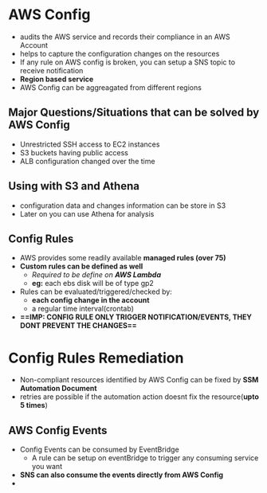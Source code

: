 

# AWS Config

- audits the AWS service and records their compliance in an AWS Account
- helps to capture the configuration changes on the resources 
- If any rule on AWS config is broken, you can setup a SNS topic to receive notification
- **Region based service**
- AWS Config can be aggreagated from different regions

## Major Questions/Situations that can be solved by AWS Config

- Unrestricted SSH access to EC2 instances
- S3 buckets having public access
- ALB configuration changed over the time

## Using with S3 and Athena

- configuration data and changes information can be store in S3
- Later on you can use Athena for analysis


## Config Rules

- AWS provides some readily available **managed rules (over 75)** 
- **Custom rules can be defined as well**
	- *Required to be define on **AWS Lambda***
	- **eg:** each ebs disk will be of type gp2
- Rules can be evaluated/triggered/checked by:
	- **each config change in the account**
	- a regular time interval(crontab)
- **==IMP: CONFIG RULE ONLY TRIGGER NOTIFICATION/EVENTS, THEY DONT PREVENT THE CHANGES==**

# Config Rules Remediation

- Non-compliant resources identified by AWS Config can be fixed by **SSM Automation Document**
- retries are possible if the automation action doesnt fix the resource(**upto 5 times**)

## AWS Config Events


- Config Events can be consumed by EventBridge
	- A rule can be setup on eventBridge to trigger any consuming service you want
- **SNS can also consume the events directly from AWS Config**
- 